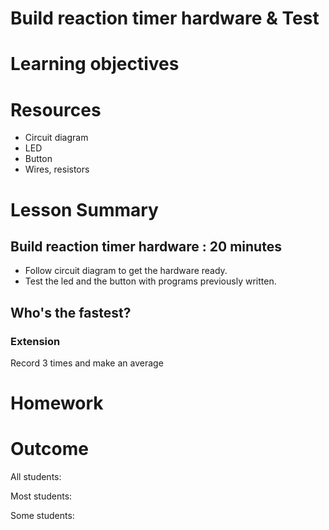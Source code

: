 # Build reaction timer hardware & Test

# Learning objectives

# Resources

* Circuit diagram
* LED
* Button
* Wires, resistors

# Lesson Summary

## Build reaction timer hardware : 20 minutes

* Follow circuit diagram to get the hardware ready. 
* Test the led and the button with programs previously written.

## Who's the fastest?

### Extension

Record 3 times and make an average

# Homework


# Outcome

All students:


Most students:


Some students:
